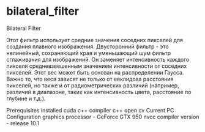 # bilateral_filter
Bilateral Filter

Этот фильтр использует средние значения соседних пикселей для создания плавного изображения. 
Двусторонний фильтр - это нелинейный, сохраняющий края и уменьшающий шум фильтр сглаживания для изображений. 
Он заменяет интенсивность каждого пикселя средневзвешенным значением интенсивности от соседних пикселей. 
Этот вес может быть основан на распределении Гаусса. Важно то, что веса зависят не только от евклидова расстояния пикселей, 
но также и от радиометрических различий (например, различий в диапазоне, таких как интенсивность цвета, расстояние по глубине и т.д.).

Prerequisites
installed cuda c++ compiler
c++ open cv
Current PC Configuration
graphics processor - GeForce GTX 950
nvcc compiler version - release 10.1
